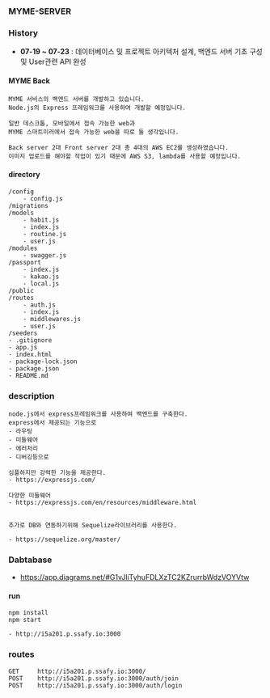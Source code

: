### MYME-SERVER

### History
- __07-19 ~ 07-23__ : 데이터베이스 및 프로젝트 아키텍처 설계, 백엔드 서버 기초 구성 및 User관련 API 완성

#### MYME Back

```
MYME 서비스의 백엔드 서버를 개발하고 있습니다.
Node.js의 Express 프레임워크를 사용하여 개발할 예정입니다.

일반 데스크톱, 모바일에서 접속 가능한 web과
MYME 스마트미러에서 접속 가능한 web을 따로 둘 생각입니다.

Back server 2대 Front server 2대 총 4대의 AWS EC2를 생성하였습니다.
이미지 업로드를 해야할 작업이 있기 때문에 AWS S3, lambda를 사용할 예정입니다.

```

#### directory

```
/config
    - config.js
/migrations
/models
    - habit.js
    - index.js
    - routine.js
    - user.js
/modules
    - swagger.js
/passport
    - index.js
    - kakao.js
    - local.js
/public
/routes
    - auth.js
    - index.js
    - middlewares.js
    - user.js
/seeders
- .gitignore
- app.js
- index.html
- package-lock.json
- package.json
- README.md
```

### description

```
node.js에서 express프레임워크를 사용하여 백엔드를 구축한다.
express에서 제공되는 기능으로
- 라우팅
- 미들웨어
- 에러처리
- 디버깅등으로

심플하지만 강력한 기능을 제공한다.
- https://expressjs.com/

다양한 미들웨어
- https://expressjs.com/en/resources/middleware.html


추가로 DB와 연동하기위해 Sequelize라이브러리를 사용한다.

- https://sequelize.org/master/

```

### Dabtabase

- https://app.diagrams.net/#G1vJliTyhuFDLXzTC2KZrurrbWdzVOYVtw

#### run

```
npm install
npm start

- http://i5a201.p.ssafy.io:3000

```

### routes

```
GET     http://i5a201.p.ssafy.io:3000/
POST    http://i5a201.p.ssafy.io:3000/auth/join
POST    http://i5a201.p.ssafy.io:3000/auth/login

```
